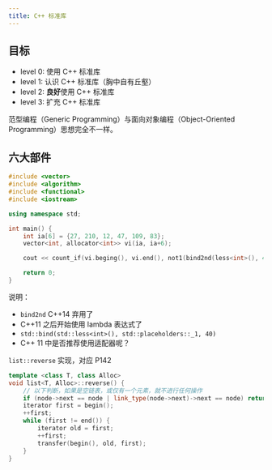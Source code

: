 ```yaml
---
title: C++ 标准库
---
```


## 目标

- level 0: 使用 C++ 标准库
- level 1: 认识 C++ 标准库（胸中自有丘壑）
- level 2: **良好**使用 C++ 标准库
- level 3: 扩充 C++ 标准库

范型编程（Generic Programming）与面向对象编程（Object-Oriented Programming）思想完全不一样。

## 六大部件

```cpp
#include <vector>
#include <algorithm>
#include <functional>
#include <iostream>

using namespace std;

int main() {
    int ia[6] = {27, 210, 12, 47, 109, 83};
    vector<int, allocator<int>> vi(ia, ia+6);

    cout << count_if(vi.beging(), vi.end(), not1(bind2nd(less<int>(), 40)));

    return 0;
}
```

说明：

- `bind2nd` C++14 弃用了
- C++11 之后开始使用 lambda 表达式了
- `std::bind(std::less<int>(), std::placeholders::_1, 40)`
- C++ 11 中是否推荐使用适配器呢？


`list::reverse` 实现，对应 P142

```cpp
template <class T, class Alloc>
void list<T, Alloc>::reverse() {
    // 以下判断，如果是空链表，或仅有一个元素，就不进行任何操作
    if (node->next == node | link_type(node->next)->next == node) return;
    iterator first = begin();
    ++first;
    while (first != end()) {
        iterator old = first;
        ++first;
        transfer(begin(), old, first);
    }
}
```
